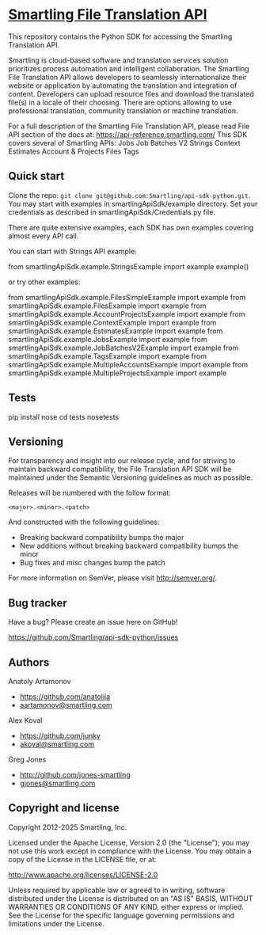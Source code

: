 [Smartling File Translation API](https://api-reference.smartling.com/)
=================

This repository contains the Python SDK for accessing the Smartling Translation API.

Smartling is cloud-based software and translation services solution prioritizes process automation and intelligent collaboration.
The Smartling File Translation API allows developers to seamlessly internationalize their website 
or application by automating the translation and integration of content.
Developers can upload resource files and download the translated file(s) in a locale of their choosing.
There are options allowing to use professional translation, community translation or machine translation.

For a full description of the Smartling File Translation API, please read File API section of the docs at: https://api-reference.smartling.com/
This SDK covers several of Smartling APIs:
Jobs
Job Batches V2
Strings
Context
Estimates
Account & Projects
Files
Tags

Quick start
-----------

Clone the repo: `git clone git@github.com:Smartling/api-sdk-python.git`.
You may start with examples in smartlingApiSdk/example directory.
Set your credentials as described in smartlingApiSdk/Credentials.py file.

There are quite extensive examples, each SDK has own examples covering almost every API call.

You can start with Strings API example:

from smartlingApiSdk.example.StringsExample import example
example()

or try other examples:

from smartlingApiSdk.example.FilesSimpleExample import example
from smartlingApiSdk.example.FilesExample import example
from smartlingApiSdk.example.AccountProjectsExample import example
from smartlingApiSdk.example.ContextExample import example
from smartlingApiSdk.example.EstimatesExample import example
from smartlingApiSdk.example.JobsExample import example
from smartlingApiSdk.example.JobBatchesV2Example import example
from smartlingApiSdk.example.TagsExample import example
from smartlingApiSdk.example.MultipleAccountsExample import example
from smartlingApiSdk.example.MultipleProjectsExample import example

Tests
-----

pip install nose
cd tests
nosetests

Versioning
----------

For transparency and insight into our release cycle, and for striving to maintain backward compatibility, the File Translation API SDK will be maintained under the Semantic Versioning guidelines as much as possible.

Releases will be numbered with the follow format:

`<major>.<minor>.<patch>`

And constructed with the following guidelines:

* Breaking backward compatibility bumps the major
* New additions without breaking backward compatibility bumps the minor
* Bug fixes and misc changes bump the patch

For more information on SemVer, please visit http://semver.org/.


Bug tracker
-----------

Have a bug? Please create an issue here on GitHub!

https://github.com/Smartling/api-sdk-python/issues


Authors
-------

Anatoly Artamonov
* https://github.com/anatolija
* aartamonov@smartling.com

Alex Koval
* https://github.com/junky
* akoval@smartling.com

Greg Jones
* http://github.com/jones-smartling
* gjones@smartling.com


Copyright and license
---------------------

Copyright 2012-2025 Smartling, Inc.

Licensed under the Apache License, Version 2.0 (the "License");
you may not use this work except in compliance with the License.
You may obtain a copy of the License in the LICENSE file, or at:

   http://www.apache.org/licenses/LICENSE-2.0

Unless required by applicable law or agreed to in writing, software
distributed under the License is distributed on an "AS IS" BASIS,
WITHOUT WARRANTIES OR CONDITIONS OF ANY KIND, either express or implied.
See the License for the specific language governing permissions and
limitations under the License.
